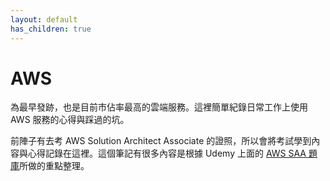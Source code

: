 ```yaml
---
layout: default
has_children: true
---
```


# AWS

為最早發跡，也是目前市佔率最高的雲端服務。這裡簡單紀錄日常工作上使用 AWS 服務的心得與踩過的坑。

前陣子有去考 AWS Solution Architect Associate 的證照，所以會將考試學到內容與心得記錄在這裡。這個筆記有很多內容是根據 Udemy 上面的 [AWS SAA 題庫](https://www.udemy.com/share/1064nS3@b8XfLZVooUNk-TBkYcN-qajkDhtjwumZVvf4TQnVylrB6OeC2eVHB6rUcYdLFFG-/)所做的重點整理。
